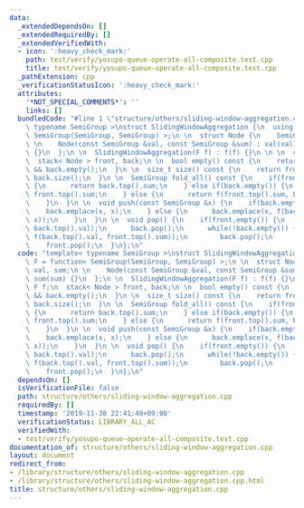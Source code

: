 ```yaml
---
data:
  _extendedDependsOn: []
  _extendedRequiredBy: []
  _extendedVerifiedWith:
  - icon: ':heavy_check_mark:'
    path: test/verify/yosupo-queue-operate-all-composite.test.cpp
    title: test/verify/yosupo-queue-operate-all-composite.test.cpp
  _pathExtension: cpp
  _verificationStatusIcon: ':heavy_check_mark:'
  attributes:
    '*NOT_SPECIAL_COMMENTS*': ''
    links: []
  bundledCode: "#line 1 \"structure/others/sliding-window-aggregation.cpp\"\ntemplate<\
    \ typename SemiGroup >\nstruct SlidingWindowAggregation {\n  using F = function<\
    \ SemiGroup(SemiGroup, SemiGroup) >;\n \n  struct Node {\n    SemiGroup val, sum;\n\
    \ \n    Node(const SemiGroup &val, const SemiGroup &sum) : val(val), sum(sum)\
    \ {}\n  };\n \n  SlidingWindowAggregation(F f) : f(f) {}\n \n \n  const F f;\n\
    \  stack< Node > front, back;\n \n  bool empty() const {\n    return front.empty()\
    \ && back.empty();\n  }\n \n  size_t size() const {\n    return front.size() +\
    \ back.size();\n  }\n \n  SemiGroup fold_all() const {\n    if(front.empty())\
    \ {\n      return back.top().sum;\n    } else if(back.empty()) {\n      return\
    \ front.top().sum;\n    } else {\n      return f(front.top().sum, back.top().sum);\n\
    \    }\n  }\n \n  void push(const SemiGroup &x) {\n    if(back.empty()) {\n  \
    \    back.emplace(x, x);\n    } else {\n      back.emplace(x, f(back.top().sum,\
    \ x));\n    }\n  }\n \n  void pop() {\n    if(front.empty()) {\n      front.emplace(back.top().val,\
    \ back.top().val);\n      back.pop();\n      while(!back.empty()) {\n        front.emplace(back.top().val,\
    \ f(back.top().val, front.top().sum));\n        back.pop();\n      }\n    }\n\
    \    front.pop();\n  }\n};\n"
  code: "template< typename SemiGroup >\nstruct SlidingWindowAggregation {\n  using\
    \ F = function< SemiGroup(SemiGroup, SemiGroup) >;\n \n  struct Node {\n    SemiGroup\
    \ val, sum;\n \n    Node(const SemiGroup &val, const SemiGroup &sum) : val(val),\
    \ sum(sum) {}\n  };\n \n  SlidingWindowAggregation(F f) : f(f) {}\n \n \n  const\
    \ F f;\n  stack< Node > front, back;\n \n  bool empty() const {\n    return front.empty()\
    \ && back.empty();\n  }\n \n  size_t size() const {\n    return front.size() +\
    \ back.size();\n  }\n \n  SemiGroup fold_all() const {\n    if(front.empty())\
    \ {\n      return back.top().sum;\n    } else if(back.empty()) {\n      return\
    \ front.top().sum;\n    } else {\n      return f(front.top().sum, back.top().sum);\n\
    \    }\n  }\n \n  void push(const SemiGroup &x) {\n    if(back.empty()) {\n  \
    \    back.emplace(x, x);\n    } else {\n      back.emplace(x, f(back.top().sum,\
    \ x));\n    }\n  }\n \n  void pop() {\n    if(front.empty()) {\n      front.emplace(back.top().val,\
    \ back.top().val);\n      back.pop();\n      while(!back.empty()) {\n        front.emplace(back.top().val,\
    \ f(back.top().val, front.top().sum));\n        back.pop();\n      }\n    }\n\
    \    front.pop();\n  }\n};\n"
  dependsOn: []
  isVerificationFile: false
  path: structure/others/sliding-window-aggregation.cpp
  requiredBy: []
  timestamp: '2019-11-30 22:41:48+09:00'
  verificationStatus: LIBRARY_ALL_AC
  verifiedWith:
  - test/verify/yosupo-queue-operate-all-composite.test.cpp
documentation_of: structure/others/sliding-window-aggregation.cpp
layout: document
redirect_from:
- /library/structure/others/sliding-window-aggregation.cpp
- /library/structure/others/sliding-window-aggregation.cpp.html
title: structure/others/sliding-window-aggregation.cpp
---
```

